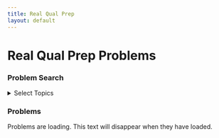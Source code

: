 ```yaml
---
title: Real Qual Prep
layout: default
---
```


<script type="text/javascript">
    let qualName = "real";
</script>
<script src="/scripts/problemLoading.js"></script>
<script src="/scripts/loadProblemsMain.js"></script>
<script src="/scripts/problemSearch.js"></script>

   
# Real Qual Prep Problems

### Problem Search

<details><summary>Select Topics</summary>
<div id="topicsUIHere"></div>
</details>

### Problems

<div id="problemsHere">Problems are loading. This text will disappear when they have loaded.</div>
